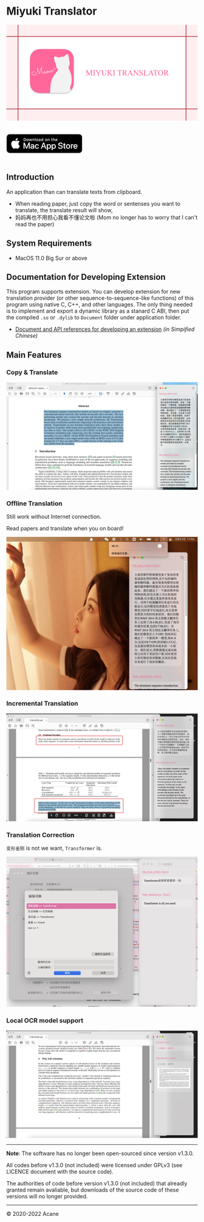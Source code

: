 # Miyuki Translator

<p align="center">
<img src="docs/social.png" ><br/>
</p>
<a href="https://apps.apple.com/cn/app/miyuki%E7%BF%BB%E8%AF%91%E5%99%A8/id1548115311"><img src="docs/download-from-appstore.png" width="200"/></a>

## Introduction

An application than can translate texts from clipboard.

* When reading paper, just copy the word or sentenses you want to translate, the translate result will show,
* 妈妈再也不用担心我看不懂论文啦 (Mom no longer has to worry that I can't read the paper)

## System Requirements
* MacOS 11.0 Big Sur or above

## Documentation for Developing Extension

This program supports extension. You can develop extension for new translation provider (or other sequence-to-sequence-like functions) of this program using native C, C++, and other languages. The only thing needed is 
to implement and export a dynamic library as a stanard C ABI, then put the compiled `.so` or `.dylib` to `Document` folder under application folder.

* <a href="docs/documentation_write_extension.md">Document and API references for developing an extension</a> *(in Simpified Chinese)*

## Main Features

### Copy & Translate

<img src="docs/example.png" alt="drawing" >

### Offline Translation

Still work without Internet connection.

Read papers and translate when you on board!

<img src="docs/offline_translate.png" alt="offline translation" >

### Incremental Translation

<img src="docs/incremental.png" alt="drawing" >

### Translation Correction

`变形金刚` is not we want, `Transformer` is.

<img src="docs/correction.png" alt="drawing" >

### Local OCR model support

<img src="docs/ocr.png" alt="drawing" >

-------

**Note**: The software has no longer been open-sourced since version v1.3.0.

All codes before v1.3.0 (not included) were licensed under GPLv3 (see LICENCE document with the source code). 

The authorities of code before version v1.3.0 (not included) that alreadly granted remain avaliable, but downloads of the source code of these versions will no longer provided.

-------
&copy; 2020-2022 Acane
